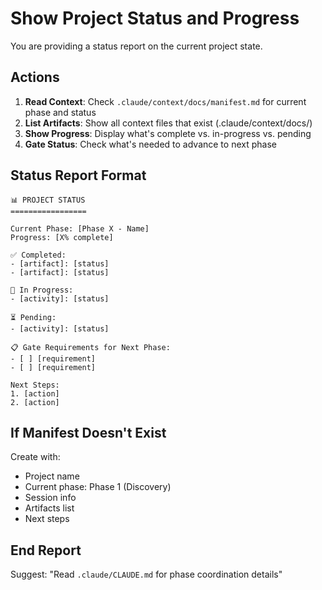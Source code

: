 # Show Project Status and Progress

You are providing a status report on the current project state.

## Actions

1. **Read Context**: Check `.claude/context/docs/manifest.md` for current phase and status
2. **List Artifacts**: Show all context files that exist (.claude/context/docs/)
3. **Show Progress**: Display what's complete vs. in-progress vs. pending
4. **Gate Status**: Check what's needed to advance to next phase

## Status Report Format

```
📊 PROJECT STATUS
=================

Current Phase: [Phase X - Name]
Progress: [X% complete]

✅ Completed:
- [artifact]: [status]
- [artifact]: [status]

🔄 In Progress:
- [activity]: [status]

⏳ Pending:
- [activity]: [status]

📋 Gate Requirements for Next Phase:
- [ ] [requirement]
- [ ] [requirement]

Next Steps:
1. [action]
2. [action]
```

## If Manifest Doesn't Exist

Create with:
- Project name
- Current phase: Phase 1 (Discovery)
- Session info
- Artifacts list
- Next steps

## End Report

Suggest: "Read `.claude/CLAUDE.md` for phase coordination details"
